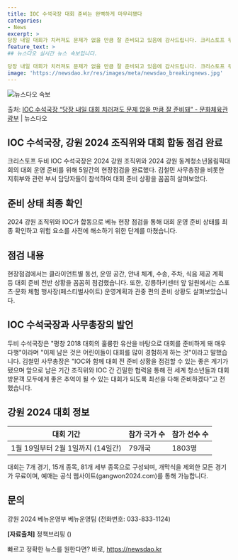 ```yaml
---
title: IOC 수석국장 대회 준비는 완벽하게 마무리됐다
categories:
- News
excerpt: >
당장 내일 대회가 치러져도 문제가 없을 만큼 잘 준비되고 있음에 감사드립니다. 크리스토프 두비 IOC 수석국…
feature_text: >
## 뉴스다오 실시간 뉴스 속보입니다.

당장 내일 대회가 치러져도 문제가 없을 만큼 잘 준비되고 있음에 감사드립니다. 크리스토프 두비 IOC 수석국…
image: 'https://newsdao.kr/res/images/meta/newsdao_breakingnews.jpg'
---
```


![뉴스다오 속보](https://newsdao.kr/res/images/meta/newsdao_breakingnews.jpg)

<p>출처: <a href="https://newsdao.kr/3010" rel="dofollow">IOC 수석국장 “당장 내일 대회 치러져도 문제 없을 만큼 잘 준비돼” - 문화체육관광부</a> | 뉴스다오</p>

<h2>IOC 수석국장, 강원 2024 조직위와 대회 합동 점검 완료</h2>
<p data-ke-size="size16">크리스토프 두비 IOC 수석국장은 2024 강원 조직위와 2024 강원 동계청소년올림픽대회의 대회 운영 준비를 위해 5일간의 현장점검을 완료했다. 김철민 사무총장을 비롯한 지휘부와 관련 부서 담당자들이 참석하여 대회 준비 상황을 꼼꼼히 살펴보았다.</p>

<h2 data-ke-size="size26">준비 상태 최종 확인</h2>
<p>2024 강원 조직위와 IOC가 합동으로 베뉴 현장 점검을 통해 대회 운영 준비 상태를 최종 확인하고 위험 요소를 사전에 해소하기 위한 단계를 마쳤습니다.</p>

<h2 data-ke-size="size26">점검 내용</h2>
<p>현장점검에서는 클라이언트별 동선, 운영 공간, 안내 체계, 수송, 주차, 식음 제공 계획 등 대회 준비 전반 상황을 꼼꼼히 점검했습니다. 또한, 강릉하키센터 앞 일원에서는 스포츠·문화 체험 행사장(페스티벌사이트) 운영계획과 관중 편의 준비 상황도 살펴보았습니다.</p>

<h2 data-ke-size="size26">IOC 수석국장과 사무총장의 발언</h2>
<p>두비 수석국장은 "평창 2018 대회의 훌륭한 유산을 바탕으로 대회를 준비하게 돼 매우 다행"이라며 "이제 남은 것은 어린이들이 대회를 많이 경험하게 하는 것"이라고 말했습니다. 김철민 사무총장은 "IOC와 함께 대회 전 준비 상황을 점검할 수 있는 좋은 계기가 됐으며 앞으로 남은 기간 조직위와 IOC 간 긴밀한 협력을 통해 전 세계 청소년들과 대회 방문객 모두에게 좋은 추억이 될 수 있는 대회가 되도록 최선을 다해 준비하겠다"고 전했습니다.</p>

<h2 data-ke-size="size26">강원 2024 대회 정보</h2>
<table>
<thead>
<tr>
<th>대회 기간</th>
<th>참가 국가 수</th>
<th>참가 선수 수</th>
</tr>
</thead>
<tbody>
<tr>
<td>1월 19일부터 2월 1일까지 (14일간)</td>
<td>79개국</td>
<td>1803명</td>
</tr>
</tbody>
</table>
<p>대회는 7개 경기, 15개 종목, 81개 세부 종목으로 구성되며, 개막식을 제외한 모든 경기가 무료이며, 예매는 공식 웹사이트(gangwon2024.com)를 통해 가능합니다.</p>

<h2 data-ke-size="size26">문의</h2>
<p>강원 2024 베뉴운영부 베뉴운영팀 (전화번호: 033-833-1124)</p>
<p><b>[자료출처]</b> 정책브리핑 ()</p> 

빠르고 정확한 뉴스를 원한다면? 바로, <a href="https://newsdao.kr" rel="dofollow">https://newsdao.kr</a>


    

